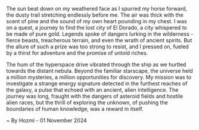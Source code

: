 
The sun beat down on my weathered face as I spurred my horse forward, the dusty trail stretching endlessly before me. The air was thick with the scent of pine and the sound of my own heart pounding in my chest. I was on a quest, a journey to find the lost city of El Dorado, a city whispered to be made of pure gold. Legends spoke of dangers lurking in the wilderness - fierce beasts, treacherous terrain, and even the wrath of ancient spirits. But the allure of such a prize was too strong to resist, and I pressed on, fueled by a thirst for adventure and the promise of untold riches.

The hum of the hyperspace drive vibrated through the ship as we hurtled towards the distant nebula. Beyond the familiar starscape, the universe held a million mysteries, a million opportunities for discovery. My mission was to investigate a strange energy signature detected in the furthest reaches of the galaxy, a pulse that echoed with an ancient, alien intelligence. The journey was long, fraught with the dangers of asteroid fields and hostile alien races, but the thrill of exploring the unknown, of pushing the boundaries of human knowledge, was a reward in itself.  

~ By Hozmi - 01 November 2024
